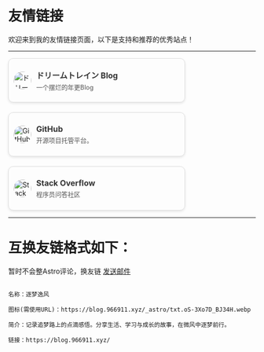 # 友情链接

欢迎来到我的友情链接页面，以下是支持和推荐的优秀站点！

---
<div style="display: flex; flex-wrap: wrap; gap: 20px 30px;">

  <!-- 第一个卡片 -->
  <div style="display: flex; align-items: center; border: 1px solid #ddd; border-radius: 10px; width: 360px; height: 90px; padding: 10px; box-shadow: 0 2px 5px rgba(0, 0, 0, 0.1); overflow: hidden; box-sizing: border-box;">
    <a href="https://blog.094521.xyz/" target="_blank" rel="noopener noreferrer" style="margin-right: 10px; flex-shrink: 0; display: block; position: relative; z-index: 10;">
      <img src="https://pc.094521.xyz/favicon.jpg" alt="ドリームトレイン Blog 的 Logo" style="width: 36px; height: 36px; border-radius: 50%; display: block; cursor: pointer; -webkit-user-select: none; user-select: none; -webkit-touch-callout: none; touch-action: manipulation;" onclick="event.preventDefault();">
    </a>
    <div style="flex-grow: 1; overflow: hidden;">
      <a href="https://blog.094521.xyz/" target="_blank" rel="noopener noreferrer" style="text-decoration: none; color: #333; display: block;">
        <h3 style="margin: 0 0 3px 0; font-size: 1rem; white-space: nowrap; overflow: hidden; text-overflow: ellipsis;">ドリームトレイン Blog</h3>
      </a>
      <p style="margin: 0; font-size: 0.8rem; color: #555; white-space: nowrap; overflow: hidden; text-overflow: ellipsis;">一个摆烂的年更Blog</p>
    </div>
  </div>

  <!-- 第二个卡片 -->
  <div style="display: flex; align-items: center; border: 1px solid #ddd; border-radius: 10px; width: 360px; height: 90px; padding: 10px; box-shadow: 0 2px 5px rgba(0, 0, 0, 0.1); overflow: hidden; box-sizing: border-box;">
    <a href="https://github.com" target="_blank" rel="noopener noreferrer" style="margin-right: 10px; flex-shrink: 0; display: block; position: relative; z-index: 10;">
      <img src="https://github.githubassets.com/images/modules/logos_page/GitHub-Mark.png" alt="GitHub 的 Logo" style="width: 36px; height: 36px; border-radius: 50%; display: block; cursor: pointer; -webkit-user-select: none; user-select: none; -webkit-touch-callout: none; touch-action: manipulation;" onclick="event.preventDefault();">
    </a>
    <div style="flex-grow: 1; overflow: hidden;">
      <a href="https://github.com" target="_blank" rel="noopener noreferrer" style="text-decoration: none; color: #333; display: block;">
        <h3 style="margin: 0 0 3px 0; font-size: 1rem; white-space: nowrap; overflow: hidden; text-overflow: ellipsis;">GitHub</h3>
      </a>
      <p style="margin: 0; font-size: 0.8rem; color: #555; white-space: nowrap; overflow: hidden; text-overflow: ellipsis;">开源项目托管平台。</p>
    </div>
  </div>

  <!-- 第三个卡片 -->
  <div style="display: flex; align-items: center; border: 1px solid #ddd; border-radius: 10px; width: 360px; height: 90px; padding: 10px; box-shadow: 0 2px 5px rgba(0, 0, 0, 0.1); overflow: hidden; box-sizing: border-box;">
    <a href="https://stackoverflow.com" target="_blank" rel="noopener noreferrer" style="margin-right: 10px; flex-shrink: 0; display: block; position: relative; z-index: 10;">
      <img src="https://cdn.sstatic.net/Sites/stackoverflow/Img/favicon.ico?v=ec617d71519" alt="Stack Overflow 的 Logo" style="width: 36px; height: 36px; border-radius: 50%; display: block; cursor: pointer; -webkit-user-select: none; user-select: none; -webkit-touch-callout: none; touch-action: manipulation;" onclick="event.preventDefault();">
    </a>
    <div style="flex-grow: 1; overflow: hidden;">
      <a href="https://stackoverflow.com" target="_blank" rel="noopener noreferrer" style="text-decoration: none; color: #333; display: block;">
        <h3 style="margin: 0 0 3px 0; font-size: 1rem; white-space: nowrap; overflow: hidden; text-overflow: ellipsis;">Stack Overflow</h3>
      </a>
      <p style="margin: 0; font-size: 0.8rem; color: #555; white-space: nowrap; overflow: hidden; text-overflow: ellipsis;">程序员问答社区</p>
    </div>
  </div>

</div>  

---

<script>
// 添加全局JavaScript，确保所有图片点击时都跳转到链接
document.addEventListener('DOMContentLoaded', function() {
  const links = document.querySelectorAll('a[href]');
  
  links.forEach(link => {
    const img = link.querySelector('img');
    if (img) {
      // 确保图片不会触发默认行为
      img.addEventListener('click', function(e) {
        e.preventDefault();
        e.stopPropagation();
        window.open(link.href, link.target || '_self');
      });
      
      // 阻止长按菜单
      img.addEventListener('contextmenu', function(e) {
        e.preventDefault();
      });
    }
  });
});
</script>

# 互换友链格式如下：
暂时不会整Astro评论，换友链
[发送邮件](mailto:skyvale@163.com?subject=互换友链&body=名称\n图标\n简介\n链接)

```

名称：逐梦逸风

图标(需使用URL)：https://blog.966911.xyz/_astro/txt.oS-3Xo7D_BJ34H.webp

简介：记录追梦路上的点滴感悟。分享生活、学习与成长的故事，在微风中逐梦前行。

链接：https://blog.966911.xyz/

```

